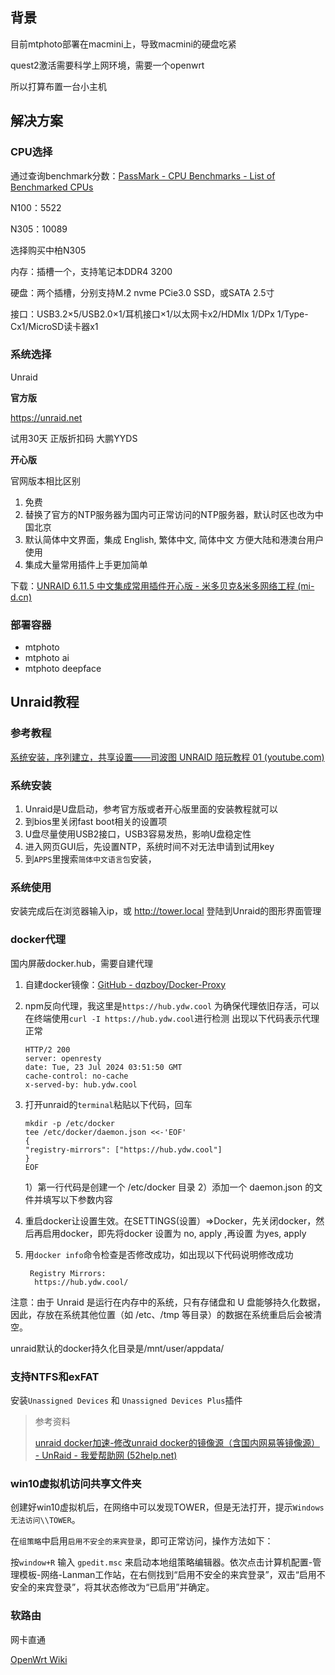 ## 背景

目前mtphoto部署在macmini上，导致macmini的硬盘吃紧

quest2激活需要科学上网环境，需要一个openwrt

所以打算布置一台小主机

## 解决方案

### CPU选择

通过查询benchmark分数：[PassMark - CPU Benchmarks - List of Benchmarked CPUs](https://www.cpubenchmark.net/cpu_list.php)

N100：5522

N305：10089

选择购买中柏N305

内存：插槽一个，支持笔记本DDR4 3200

硬盘：两个插槽，分别支持M.2 nvme PCie3.0 SSD，或SATA 2.5寸 

接口：USB3.2×5/USB2.0×1/耳机接口×1/以太网卡x2/HDMIx 1/DPx 1/Type-Cx1/MicroSD读卡器x1



### 系统选择

Unraid

**官方版**

https://unraid.net

试用30天 正版折扣码 大鹏YYDS



**开心版**

官网版本相比区别

1. 免费
2. 替换了官方的NTP服务器为国内可正常访问的NTP服务器，默认时区也改为中国北京
3. 默认简体中文界面，集成 English, 繁体中文, 简体中文 方便大陆和港澳台用户使用
4. 集成大量常用插件上手更加简单

下载：[UNRAID 6.11.5 中文集成常用插件开心版 - 米多贝克&米多网络工程 (mi-d.cn)](https://mi-d.cn/4293)



### 部署容器

- mtphoto
- mtphoto ai
- mtphoto deepface



## Unraid教程

### 参考教程

[系统安装，序列建立，共享设置——司波图 UNRAID 陪玩教程 01 (youtube.com)](https://www.youtube.com/watch?v=Y3rwrqzrYk0&list=PL1yJe5g-wSuFCRCVaD7FS8OvgOV7Yppxn&index=2)

### 系统安装

1. Unraid是U盘启动，参考官方版或者开心版里面的安装教程就可以
2. 到bios里关闭fast boot相关的设置项
3. U盘尽量使用USB2接口，USB3容易发热，影响U盘稳定性
4. 进入网页GUI后，先设置NTP，系统时间不对无法申请到试用key
5. 到`APPS`里搜索`简体中文语言包`安装，

### 系统使用

安装完成后在浏览器输入ip，或 http://tower.local 登陆到Unraid的图形界面管理

### docker代理

国内屏蔽docker.hub，需要自建代理

1. 自建docker镜像：[GitHub - dqzboy/Docker-Proxy](https://github.com/dqzboy/Docker-Proxy?tab=readme-ov-file)

2. npm反向代理，我这里是`https://hub.ydw.cool`
   为确保代理依旧存活，可以在终端使用`curl -I https://hub.ydw.cool`进行检测
   出现以下代码表示代理正常

   ```
   HTTP/2 200 
   server: openresty
   date: Tue, 23 Jul 2024 03:51:50 GMT
   cache-control: no-cache
   x-served-by: hub.ydw.cool
   ```

3. 打开unraid的`terminal`粘贴以下代码，回车
   ```
   mkdir -p /etc/docker
   tee /etc/docker/daemon.json <<-'EOF'
   {
   "registry-mirrors": ["https://hub.ydw.cool"]
   }
   EOF
   ```

    1）第一行代码是创建一个 /etc/docker 目录
    2）添加一个 daemon.json 的文件并填写以下参数内容

4. 重启docker让设置生效。在SETTINGS(设置）=>Docker，先关闭docker，然后再启用docker，即先将docker 设置为 no, apply ,再设置 为yes, apply

5. 用`docker info`命令检查是否修改成功，如出现以下代码说明修改成功
   ```
    Registry Mirrors:
     https://hub.ydw.cool/
   ```


注意：由于 Unraid 是运行在内存中的系统，只有存储盘和 U 盘能够持久化数据，因此，存放在系统其他位置（如 /etc、/tmp 等目录）的数据在系统重启后会被清空。

unraid默认的docker持久化目录是/mnt/user/appdata/

### 支持NTFS和exFAT

安装`Unassigned Devices` 和 `Unassigned Devices Plus`插件

> 参考资料
>
> [unraid docker加速-修改unraid docker的镜像源（含国内网易等镜像源） - UnRaid - 我爱帮助网 (52help.net)](https://www.52help.net/unraid/251.mhtml)



### win10虚拟机访问共享文件夹

创建好win10虚拟机后，在网络中可以发现TOWER，但是无法打开，提示`Windows无法访问\\TOWER`。

在`组策略`中启用`启用不安全的来宾登录`，即可正常访问，操作方法如下：

按`window+R` 输入 `gpedit.msc` 来启动本地组策略编辑器。依次点击计算机配置-管理模板-网络-Lanman工作站，在右侧找到“启用不安全的来宾登录”，双击“启用不安全的来宾登录”，将其状态修改为“已启用”并确定。

### 软路由

网卡直通

[OpenWrt Wiki](https://openwrt.org/start)
